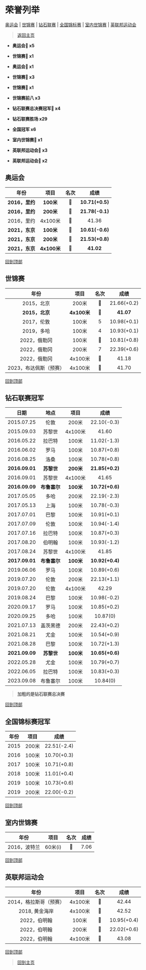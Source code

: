 # 荣誉列举

[奥运会](#奥运会) | [世锦赛](#世锦赛) | [钻石联赛](#钻石联赛冠军) | [全国锦标赛](#全国锦标赛冠军) | [室内世锦赛](#室内世锦赛) | [英联邦运动会](#英联邦运动会)

> [返回主页](./Profile.md)

- **奥运会🥇 x5**

- **世锦赛🥇 x1**

- **奥运会🥈 x1**

- **世锦赛🥈 x3**

- **世锦赛🥉 x1**

- **世锦赛前八 x3**

- **钻石联赛总决赛冠军💎 x4**

- **钻石联赛胜场 x29**

- **全国冠军 x6**

- **室内世锦赛🥉 x1**

- **英联邦运动会🥇 x3**

- **英联邦运动会🥈 x2**

## 奥运会

|      年份      |    项目     | 名次  |      成绩       |
| :------------: | :---------: | :---: | :-------------: |
| **2016，里约** |  **100米**  | **🥇** | **10.71(+0.5)** |
| **2016，里约** |  **200米**  | **🥇** | **21.78(-0.1)** |
|   2016，里约   |   4x100米   |   🥈   |      41.36      |
| **2021，东京** |  **100米**  | **🥇** | **10.61(-0.6)** |
| **2021，东京** |  **200米**  | **🥇** | **21.53(+0.8)** |
| **2021，东京** | **4x100米** | **🥇** |    **41.02**    |

[回到顶部](#荣誉列举)

## 世锦赛

|          年份          |    项目     | 名次  |    成绩     |
| :--------------------: | :---------: | :---: | :---------: |
|       2015，北京       |    200米    |   🥈   | 21.66(+0.2) |
|     **2015，北京**     | **4x100米** | **🥇** |  **41.07**  |
|       2017，伦敦       |    100米    |   5   | 10.98(+0.1) |
|       2019，多哈       |    100米    |   4   | 10.93(+0.1) |
|      2022，俄勒冈      |    100米    |   🥉   | 10.81(+0.8) |
|      2022，俄勒冈      |    200米    |   7   | 22.39(+0.6) |
|      2022，俄勒冈      |   4x100米   |   🥈   |    41.18    |
| 2023，布达佩斯（预赛） |   4x100米   |   🥈   |    41.70    |

[回到顶部](#荣誉列举)

## 钻石联赛冠军

|      日期      |     地点     |   项目    |      成绩       |
| :------------: | :----------: | :-------: | :-------------: |
|   2015.07.25   |     伦敦     |   200米   |   22.10(-0.3)   |
|   2015.09.03   |    苏黎世    |  4x100米  |      41.60      |
|   2016.05.22   |    拉巴特    |   100米   |   11.02(-1.3)   |
|   2016.06.02   |     罗马     |   100米   |   10.87(+0.8)   |
|   2016.08.25   |     洛桑     |   100米   |   10.78(+0.8)   |
| **2016.09.01** |  **苏黎世**  | **200米** | **21.85(+0.2)** |
|   2016.09.01   |    苏黎世    |  4x100米  |      41.65      |
| **2016.09.09** | **布鲁塞尔** | **100米** | **10.72(+0.6)** |
|   2017.05.05   |     多哈     |   200米   |   22.19(-2.3)   |
|   2017.05.13   |     上海     |   100米   |   10.78(-0.3)   |
|   2017.07.01   |     巴黎     |   100米   |   10.91(+0.1)   |
|   2017.07.09   |     伦敦     |   100米   |   10.94(-1.4)   |
|   2017.07.16   |    拉巴特    |   100米   |   10.87(+0.3)   |
|   2017.08.20   |    伯明翰    |   100米   |   10.93(-1.2)   |
|   2017.08.24   |    苏黎世    |  4x100米  |      41.85      |
| **2017.09.01** | **布鲁塞尔** | **100米** | **10.92(+0.4)** |
|   2019.06.06   |     罗马     |   100米   |   10.89(+0.6)   |
|   2019.07.20   |     伦敦     |   200米   |   22.13(+1.1)   |
|   2019.07.20   |     伦敦     |  4x100米  |      42.29      |
|   2019.08.24   |     巴黎     |   100米   |   10.98(-0.2)   |
|   2020.09.17   |     罗马     |   100米   |   10.85(+0.2)   |
|   2020.09.25   |     多哈     |   100米   |    10.87(0)     |
|   2021.07.13   |   盖茨黑德   |   200米   |   22.43(+0.2)   |
|   2021.08.21   |     尤金     |   100米   |   10.54(+0.9)   |
|   2021.08.28   |     巴黎     |   100米   |   10.72(+1.3)   |
| **2021.09.09** |  **苏黎世**  | **100米** | **10.65(+0.6)** |
|   2022.05.28   |     尤金     |   100米   |   10.79(+0.7)   |
|   2022.06.05   |    拉巴特    |   100米   |   10.83(+0.3)   |
|   2023.09.08   |   布鲁塞尔   |   100米   |    10.84(0)     |



> **加粗的是钻石联赛总决赛**

[回到顶部](#荣誉列举)

## 全国锦标赛冠军

| 年份 | 项目  |    成绩     |
| :--: | :---: | :---------: |
| 2015 | 200米 | 22.51(-2.4) |
| 2016 | 100米 | 10.70(+0.3) |
| 2017 | 100米 | 10.71(+0.8) |
| 2018 | 100米 | 11.01(+0.4) |
| 2019 | 100米 | 10.73(+0.6) |
| 2019 | 200米 | 22.00(-0.2) |

[回到顶部](#荣誉列举)

## 室内世锦赛

|     年份     |  项目   | 名次 | 成绩 |
| :----------: | :-----: | :--: | :--: |
| 2016，波特兰 | 60米(i) |  🥉   | 7.06 |

[回到顶部](#荣誉列举)

## 英联邦运动会

|          年份          |  项目   | 名次 |    成绩     |
| :--------------------: | :-----: | :--: | :---------: |
| 2014，格拉斯哥（预赛） | 4x100米 |  🥇   |    42.44    |
|     2018, 黄金海岸     | 4x100米 |  🥈   |    42.52    |
|      2022，伯明翰      |  100米  |  🥇   | 10.95(+0.4) |
|      2022，伯明翰      |  200米  |  🥇   | 22.02(+0.6) |
|      2022，伯明翰      | 4x100米 |  🥈   |    43.08    |

[回到顶部](#荣誉列举)

> [回到主页](./Profile.md)


